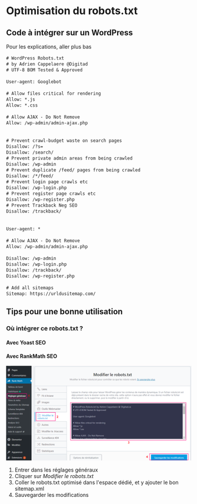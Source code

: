 # Optimisation du robots.txt

## Code à intégrer sur un WordPress

Pour les explications, aller plus bas

```text
# WordPress Robots.txt
# by Adrien Cappelaere @Digitad
# UTF-8 BOM Tested & Approved

User-agent: Googlebot

# Allow files critical for rendering
Allow: *.js
Allow: *.css

# Allow AJAX - Do Not Remove
Allow: /wp-admin/admin-ajax.php


# Prevent crawl-budget waste on search pages
Disallow: /?s=
Disallow: /search/
# Prevent private admin areas from being crawled
Disallow: /wp-admin
# Prevent duplicate /feed/ pages from being crawled
Disallow: /*/feed/
# Prevent login page crawls etc
Disallow: /wp-login.php
# Prevent register page crawls etc
Disallow: /wp-register.php
# Prevent Trackback Neg SEO
Disallow: /trackback/


User-agent: *

# Allow AJAX - Do Not Remove
Allow: /wp-admin/admin-ajax.php

Disallow: /wp-admin
Disallow: /wp-login.php
Disallow: /trackback/
Disallow: /wp-register.php

# Add all sitemaps
Sitemap: https://urldusitemap.com/
```

## Tips pour une bonne utilisation

### Où intégrer ce robots.txt ?

#### Avec Yoast SEO

#### Avec RankMath SEO

![&#xC9;tapes pour modifier le robots.txt avec RankMath SEO](../../../.gitbook/assets/image.png)

1. Entrer dans les réglages généraux
2. Cliquer sur _Modifier le robots.txt_
3. Coller le robots.txt optimisé dans l'espace dédié, et y ajouter le bon sitemap.xml
4. Sauvegarder les modifications

